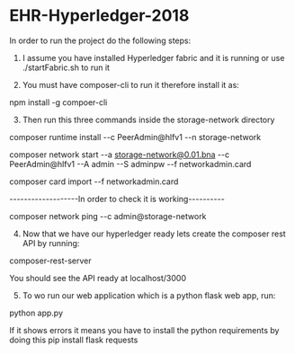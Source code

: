 # EHR-Hyperledger-2018

In order to run the project do the following steps:

1. I assume you have installed Hyperledger fabric and it is running or use ./startFabric.sh to run it

2. You must have composer-cli to run it therefore install it as:

npm install -g compoer-cli

3. Then run this three commands inside the storage-network directory

composer runtime install --c PeerAdmin@hlfv1 --n storage-network

composer network start --a storage-network@0.01.bna --c PeerAdmin@hlfv1 --A admin --S adminpw --f networkadmin.card

composer card import --f networkadmin.card

-------------------In order to check it is working----------

composer network ping --c admin@storage-network

4. Now that we have our hyperledger ready lets create the composer rest API by running:

composer-rest-server


You should see the API ready at localhost/3000

5. To wo run our web application which is a python flask web app, run:

python app.py

If it shows errors it means you have to install the python requirements by doing this
pip install flask requests


